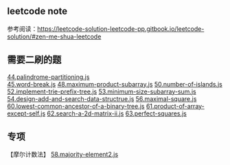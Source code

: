 ## leetcode note
参考阅读：https://leetcode-solution-leetcode-pp.gitbook.io/leetcode-solution/#zen-me-shua-leetcode

## 需要二刷的题
[44.palindrome-partitioning.js](./medium/44.palindrome-partitioning.js)  
[45.word-break.js](./medium/45.word-break.js)
[48.maximum-product-subarray.js](./medium/48.maximum-product-subarray.js)
[50.number-of-islands.js](./medium/50.number-of-islands.js)
[52.implement-trie-prefix-tree.js](./medium/52.implement-trie-prefix-tree.js)
[53.minimum-size-subarray-sum.js](./medium/53.minimum-size-subarray-sum.js)
[54.design-add-and-search-data-structrue.js](./medium/54.design-add-and-search-data-structrue.js)
[56.maximal-square.js](./medium/56.maximal-square.js)
[60.lowest-common-ancestor-of-a-binary-tree.js](./medium/60.lowest-common-ancestor-of-a-binary-tree.js)
[61.product-of-array-except-self.js](./medium/61.product-of-array-except-self.js)
[62.search-a-2d-matrix-ii.js](./medium/62.search-a-2d-matrix-ii.js)
[63.perfect-squares.js](./medium/63.perfect-squares.js)

## 专项 
【摩尔计数法】
[58.majority-element2.js](./medium/58.majority-element2.js)